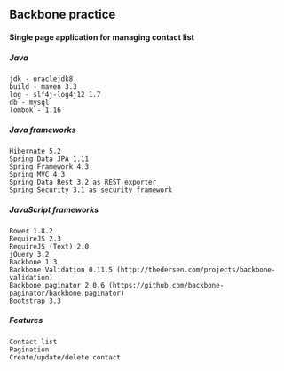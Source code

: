 ## Backbone practice

#### Single page application for managing contact list

##### Java

```
jdk - oraclejdk8
build - maven 3.3
log - slf4j-log4j12 1.7
db - mysql
lombok - 1.16
```

##### Java frameworks

```
Hibernate 5.2
Spring Data JPA 1.11
Spring Framework 4.3
Spring MVC 4.3
Spring Data Rest 3.2 as REST exporter
Spring Security 3.1 as security framework
```

##### JavaScript frameworks

```
Bower 1.8.2
RequireJS 2.3
RequireJS (Text) 2.0
jQuery 3.2
Backbone 1.3
Backbone.Validation 0.11.5 (http://thedersen.com/projects/backbone-validation)
Backbone.paginator 2.0.6 (https://github.com/backbone-paginator/backbone.paginator)
Bootstrap 3.3
```

##### Features

```
Contact list
Pagination
Create/update/delete contact
```
